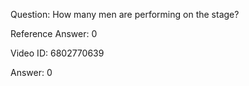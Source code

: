 Question: How many men are performing on the stage?

Reference Answer: 0

Video ID: 6802770639

Answer: 0

